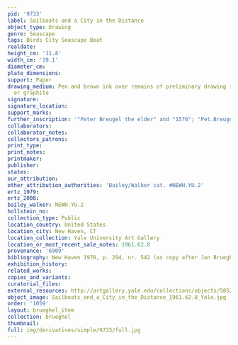 ```yaml
---
pid: '9733'
label: Sailboats and a City in the Distance
object_type: Drawing
genre: Seascape
tags: Birds City Seascape Boat
realdate: 
height_cm: '11.8'
width_cm: '19.1'
diameter_cm: 
plate_dimensions: 
support: Paper
drawing_medium: Pen and brown ink over remains of preliminary drawing in black chalk
  or graphite
signature: 
signature_location: 
support_marks: 
further_inscription: '"Peter Breugel the elder" and "1576"; "Pet.Breugel/[cross]1576"'
collaborators: 
collaborator_notes: 
collectors_patrons: 
print_type: 
print_notes: 
printmaker: 
publisher: 
states: 
our_attribution: 
other_attribution_authorities: 'Bailey/Walker cat. #NEWH.YU.2'
ertz_1979: 
ertz_2008: 
bailey_walker: NEWH.YU.2
hollstein_no: 
collection_type: Public
location_country: United States
location_city: New Haven, CT
location_collection: Yale University Art Gallery
location_or_most_recent_sale_notes: 1961.62.8
provenance: '6909'
bibliography: New Haven 1970, p. 294, nr. 542 (as copy after Jan Brueghel the Elder)
exhibition_history: 
related_works: 
copies_and_variants: 
curatorial_files: 
external_resources: http://artgallery.yale.edu/collections/objects/58528
object_image: Sailboats_and_a_City_in_the_Distance_1961.62.8_Yale.jpg
order: '1059'
layout: brueghel_item
collection: brueghel
thumbnail: 
full: img/derivatives/simple/9733/full.jpg
---
```

